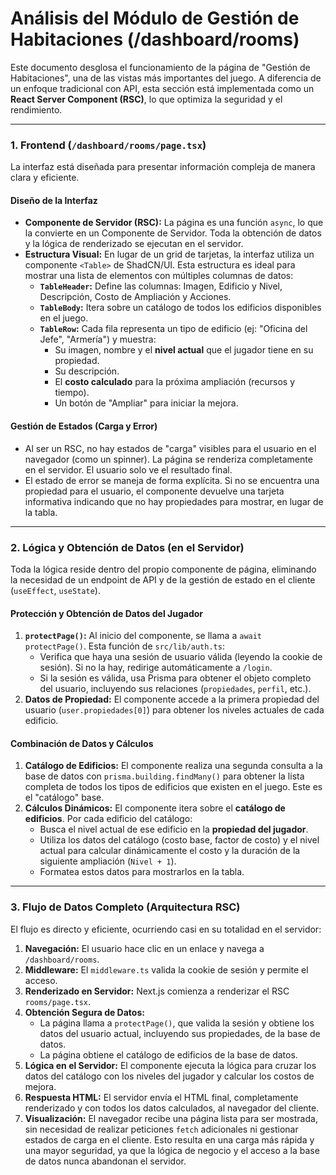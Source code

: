 # Análisis del Módulo de Gestión de Habitaciones (/dashboard/rooms)

Este documento desglosa el funcionamiento de la página de "Gestión de Habitaciones", una de las vistas más importantes del juego. A diferencia de un enfoque tradicional con API, esta sección está implementada como un **React Server Component (RSC)**, lo que optimiza la seguridad y el rendimiento.

---

### 1. Frontend (`/dashboard/rooms/page.tsx`)

La interfaz está diseñada para presentar información compleja de manera clara y eficiente.

#### **Diseño de la Interfaz**

-   **Componente de Servidor (RSC):** La página es una función `async`, lo que la convierte en un Componente de Servidor. Toda la obtención de datos y la lógica de renderizado se ejecutan en el servidor.
-   **Estructura Visual:** En lugar de un grid de tarjetas, la interfaz utiliza un componente `<Table>` de ShadCN/UI. Esta estructura es ideal para mostrar una lista de elementos con múltiples columnas de datos:
    *   **`TableHeader`:** Define las columnas: Imagen, Edificio y Nivel, Descripción, Costo de Ampliación y Acciones.
    *   **`TableBody`:** Itera sobre un catálogo de todos los edificios disponibles en el juego.
    *   **`TableRow`:** Cada fila representa un tipo de edificio (ej: "Oficina del Jefe", "Armería") y muestra:
        *   Su imagen, nombre y el **nivel actual** que el jugador tiene en su propiedad.
        *   Su descripción.
        *   El **costo calculado** para la próxima ampliación (recursos y tiempo).
        *   Un botón de "Ampliar" para iniciar la mejora.

#### **Gestión de Estados (Carga y Error)**

-   Al ser un RSC, no hay estados de "carga" visibles para el usuario en el navegador (como un spinner). La página se renderiza completamente en el servidor. El usuario solo ve el resultado final.
-   El estado de error se maneja de forma explícita. Si no se encuentra una propiedad para el usuario, el componente devuelve una tarjeta informativa indicando que no hay propiedades para mostrar, en lugar de la tabla.

---

### 2. Lógica y Obtención de Datos (en el Servidor)

Toda la lógica reside dentro del propio componente de página, eliminando la necesidad de un endpoint de API y de la gestión de estado en el cliente (`useEffect`, `useState`).

#### **Protección y Obtención de Datos del Jugador**

1.  **`protectPage()`:** Al inicio del componente, se llama a `await protectPage()`. Esta función de `src/lib/auth.ts`:
    *   Verifica que haya una sesión de usuario válida (leyendo la cookie de sesión). Si no la hay, redirige automáticamente a `/login`.
    *   Si la sesión es válida, usa Prisma para obtener el objeto completo del usuario, incluyendo sus relaciones (`propiedades`, `perfil`, etc.).
2.  **Datos de Propiedad:** El componente accede a la primera propiedad del usuario (`user.propiedades[0]`) para obtener los niveles actuales de cada edificio.

#### **Combinación de Datos y Cálculos**

1.  **Catálogo de Edificios:** El componente realiza una segunda consulta a la base de datos con `prisma.building.findMany()` para obtener la lista completa de todos los tipos de edificios que existen en el juego. Este es el "catálogo" base.
2.  **Cálculos Dinámicos:** El componente itera sobre el **catálogo de edificios**. Por cada edificio del catálogo:
    *   Busca el nivel actual de ese edificio en la **propiedad del jugador**.
    *   Utiliza los datos del catálogo (costo base, factor de costo) y el nivel actual para calcular dinámicamente el costo y la duración de la siguiente ampliación (`Nivel + 1`).
    *   Formatea estos datos para mostrarlos en la tabla.

---

### 3. Flujo de Datos Completo (Arquitectura RSC)

El flujo es directo y eficiente, ocurriendo casi en su totalidad en el servidor:

1.  **Navegación:** El usuario hace clic en un enlace y navega a `/dashboard/rooms`.
2.  **Middleware:** El `middleware.ts` valida la cookie de sesión y permite el acceso.
3.  **Renderizado en Servidor:** Next.js comienza a renderizar el RSC `rooms/page.tsx`.
4.  **Obtención Segura de Datos:**
    *   La página llama a `protectPage()`, que valida la sesión y obtiene los datos del usuario actual, incluyendo sus propiedades, de la base de datos.
    *   La página obtiene el catálogo de edificios de la base de datos.
5.  **Lógica en el Servidor:** El componente ejecuta la lógica para cruzar los datos del catálogo con los niveles del jugador y calcular los costos de mejora.
6.  **Respuesta HTML:** El servidor envía el HTML final, completamente renderizado y con todos los datos calculados, al navegador del cliente.
7.  **Visualización:** El navegador recibe una página lista para ser mostrada, sin necesidad de realizar peticiones `fetch` adicionales ni gestionar estados de carga en el cliente. Esto resulta en una carga más rápida y una mayor seguridad, ya que la lógica de negocio y el acceso a la base de datos nunca abandonan el servidor.